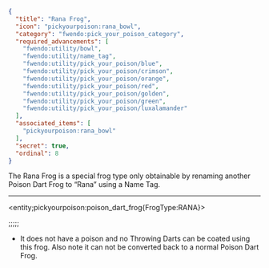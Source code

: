 ```json
{
  "title": "Rana Frog",
  "icon": "pickyourpoison:rana_bowl",
  "category": "fwendo:pick_your_poison_category",
  "required_advancements": [
    "fwendo:utility/bowl",
    "fwendo:utility/name_tag",
    "fwendo:utility/pick_your_poison/blue",
    "fwendo:utility/pick_your_poison/crimson",
    "fwendo:utility/pick_your_poison/orange",
    "fwendo:utility/pick_your_poison/red",
    "fwendo:utility/pick_your_poison/golden",
    "fwendo:utility/pick_your_poison/green",
    "fwendo:utility/pick_your_poison/luxalamander"
  ],
  "associated_items": [
    "pickyourpoison:rana_bowl"
  ],
  "secret": true,
  "ordinal": 8
}
```
The Rana Frog is a special frog type only obtainable by renaming another Poison Dart Frog to “Rana” using a Name Tag.

---

<entity;pickyourpoison:poison_dart_frog{FrogType:RANA}>

;;;;;

- It does not have a poison and no Throwing Darts can be coated using this frog. Also note it can not be converted back to a normal Poison Dart Frog.